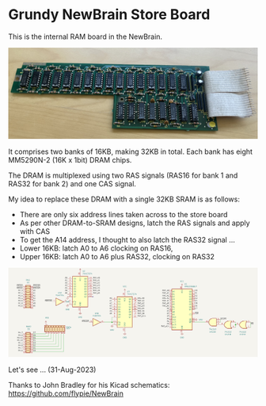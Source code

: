 # Grundy NewBrain Store Board

This is the internal RAM board in the NewBrain.<br>

![Original Store Board](DRAM_Store_Board.jpg)

It comprises two banks of 16KB, making 32KB in total.  Each bank has eight MM5290N-2 (16K x 1bit) DRAM chips.<br>

The DRAM is multiplexed using two RAS signals (RAS16 for bank 1 and RAS32 for bank 2) and one CAS signal.<br>

My idea to replace these DRAM with a single 32KB SRAM is as follows:<br>
- There are only six address lines taken across to the store board<br>
- As per other DRAM-to-SRAM designs, latch the RAS signals and apply with CAS<br>
- To get the A14 address, I thought to also latch the RAS32 signal ... <br>
- Lower 16KB: latch A0 to A6 clocking on RAS16,<br>
- Upper 16KB: latch A0 to A6 plus RAS32, clocking on RAS32<br>

![SRAM Store Board](SRAM_Store_Board_schematic.png)

Let's see ... (31-Aug-2023)<br>

Thanks to John Bradley for his Kicad schematics:<br>
https://github.com/flypie/NewBrain
